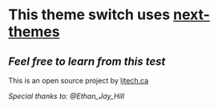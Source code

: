 # This theme switch uses [next-themes](https://www.npmjs.com/package/next-themes)

## ***Feel free to learn from this test***

This is an open source project by [ljtech.ca](https://ljtech.ca/)

_Special thanks to:_
_@Ethan_Jay_Hill_
